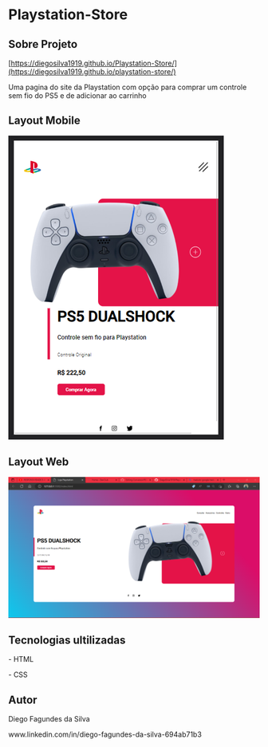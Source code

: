 # Playstation-Store
## Sobre Projeto
[https://diegosilva1919.github.io/Playstation-Store/](https://diegosilva1919.github.io/playstation-store/)

Uma pagina do site da Playstation com opção para comprar um controle sem fio do PS5 e de adicionar ao carrinho

## Layout Mobile
<img src="https://github.com/DiegoSilva1919/Playstation-Store/blob/master/assets/Captura%20de%20tela%202022-12-12%20183644.png?raw=true">

## Layout  Web
<img src="https://github.com/DiegoSilva1919/Playstation-Store/blob/master/assets/Captura%20de%20tela%202022-12-12%20184857.png?raw=true">

## Tecnologias ultilizadas
<p>- HTML </p>
<p>- CSS </p>
<h2> Autor </h2>
<p>Diego Fagundes da Silva</p>
www.linkedin.com/in/diego-fagundes-da-silva-694ab71b3
